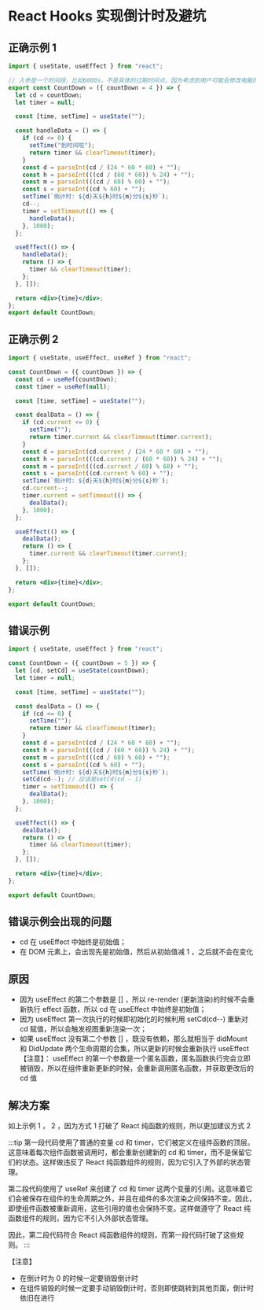 # React Hooks 实现倒计时及避坑

## 正确示例 1

```jsx
import { useState, useEffect } from "react";

// 入参是一个时间段，比如6000s，不是具体的过期时间点，因为考虑到用户可能会修改电脑的时间，这样在获取当前时间的时候就会产生误差
export const CountDown = ({ countDown = 4 }) => {
  let cd = countDown;
  let timer = null;

  const [time, setTime] = useState("");

  const handleData = () => {
    if (cd <= 0) {
      setTime("到时间啦");
      return timer && clearTimeout(timer);
    }
    const d = parseInt(cd / (24 * 60 * 60) + "");
    const h = parseInt(((cd / (60 * 60)) % 24) + "");
    const m = parseInt(((cd / 60) % 60) + "");
    const s = parseInt((cd % 60) + "");
    setTime(`倒计时: ${d}天${h}时${m}分${s}秒`);
    cd--;
    timer = setTimeout(() => {
      handleData();
    }, 1000);
  };

  useEffect(() => {
    handleData();
    return () => {
      timer && clearTimeout(timer);
    };
  }, []);

  return <div>{time}</div>;
};
export default CountDown;
```

## 正确示例 2

```jsx
import { useState, useEffect, useRef } from "react";

const CountDown = ({ countDown }) => {
  const cd = useRef(countDown);
  const timer = useRef(null);

  const [time, setTime] = useState("");

  const dealData = () => {
    if (cd.current <= 0) {
      setTime("");
      return timer.current && clearTimeout(timer.current);
    }
    const d = parseInt(cd.current / (24 * 60 * 60) + "");
    const h = parseInt(((cd.current / (60 * 60)) % 24) + "");
    const m = parseInt(((cd.current / 60) % 60) + "");
    const s = parseInt((cd.current % 60) + "");
    setTime(`倒计时: ${d}天${h}时${m}分${s}秒`);
    cd.current--;
    timer.current = setTimeout(() => {
      dealData();
    }, 1000);
  };

  useEffect(() => {
    dealData();
    return () => {
      timer.current && clearTimeout(timer.current);
    };
  }, []);

  return <div>{time}</div>;
};

export default CountDown;
```

## 错误示例

```jsx
import { useState, useEffect } from "react";

const CountDown = ({ countDown = 5 }) => {
  let [cd, setCd] = useState(countDown);
  let timer = null;

  const [time, setTime] = useState("");

  const dealData = () => {
    if (cd <= 0) {
      setTime("");
      return timer && clearTimeout(timer);
    }
    const d = parseInt(cd / (24 * 60 * 60) + "");
    const h = parseInt(((cd / (60 * 60)) % 24) + "");
    const m = parseInt(((cd / 60) % 60) + "");
    const s = parseInt((cd % 60) + "");
    setTime(`倒计时: ${d}天${h}时${m}分${s}秒`);
    setCd(cd--); // 应该是setCd(cd - 1)
    timer = setTimeout(() => {
      dealData();
    }, 1000);
  };

  useEffect(() => {
    dealData();
    return () => {
      timer && clearTimeout(timer);
    };
  }, []);

  return <div>{time}</div>;
};

export default CountDown;
```

## 错误示例会出现的问题

- cd 在 useEffect 中始终是初始值；
- 在 DOM 元素上，会出现先是初始值，然后从初始值减 1 ，之后就不会在变化

## 原因

- 因为 useEffect 的第二个参数是 [] ，所以 re-render (更新渲染)的时候不会重新执行 effect 函数，所以 cd 在 useEffect 中始终是初始值；
- 因为 useEffect 第一次执行的时候即初始化的时候利用 setCd(cd--) 重新对 cd 赋值，所以会触发视图重新渲染一次；
- 如果 useEffect 没有第二个参数 [] ，既没有依赖，那么就相当于 didMount 和 DidUpdate 两个生命周期的合集，所以更新的时候会重新执行 useEffect 【注意】： useEffect 的第一个参数是一个匿名函数，匿名函数执行完会立即被销毁，所以在组件重新更新的时候，会重新调用匿名函数，并获取更改后的 cd 值

## 解决方案

如上示例 1 ， 2 ，因为方式 1 打破了 React 纯函数的规则，所以更加建议方式 2

:::tip
第一段代码使用了普通的变量 cd 和 timer，它们被定义在组件函数的顶层。这意味着每次组件函数被调用时，都会重新创建新的 cd 和 timer，而不是保留它们的状态。这样做违反了 React 纯函数组件的规则，因为它引入了外部的状态管理。

第二段代码使用了 useRef 来创建了 cd 和 timer 这两个变量的引用。这意味着它们会被保存在组件的生命周期之外，并且在组件的多次渲染之间保持不变。因此，即使组件函数被重新调用，这些引用的值也会保持不变。这样做遵守了 React 纯函数组件的规则，因为它不引入外部状态管理。

因此，第二段代码符合 React 纯函数组件的规则，而第一段代码打破了这些规则。
:::

【注意】

- 在倒计时为 0 的时候一定要销毁倒计时
- 在组件销毁的时候一定要手动销毁倒计时，否则即使跳转到其他页面，倒计时依旧在进行
